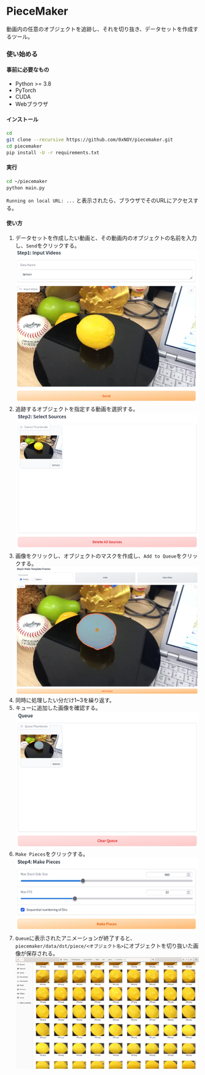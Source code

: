 # PieceMaker

動画内の任意のオブジェクトを追跡し、それを切り抜き、データセットを作成するツール。

### 使い始める

#### 事前に必要なもの

- Python >= 3.8
- PyTorch
- CUDA
- Webブラウザ

#### インストール

```sh
cd
git clone --recursive https://github.com/0xNOY/piecemaker.git
cd piecemaker
pip install -U -r requirements.txt
```

#### 実行

```sh
cd ~/piecemaker
python main.py
```

`Running on local URL: ...` と表示されたら、ブラウザでそのURLにアクセスする。

#### 使い方

1. データセットを作成したい動画と、その動画内のオブジェクトの名前を入力し、`Send`をクリックする。  
    ![input video](imgs/step1-input-video.png)
2. 追跡するオブジェクトを指定する動画を選択する。  
    ![select video](imgs/step2-select-source.png)
3. 画像をクリックし、オブジェクトのマスクを作成し、`Add to Queue`をクリックする。  
    ![select object](imgs/step3-make-tmpl-frame.png)
4. 同時に処理したい分だけ1~3を繰り返す。
5. キューに追加した画像を確認する。  
    ![confirm queue](imgs/step4-queue.png)
6. `Make Pieces`をクリックする。  
    ![make pieces](imgs/step5-make-pieces.png)
7. `Queue`に表示されたアニメーションが終了すると、`piecemaker/data/dst/piece/<オブジェクト名>`にオブジェクトを切り抜いた画像が保存される。  
    ![result](imgs/step6-result.png)